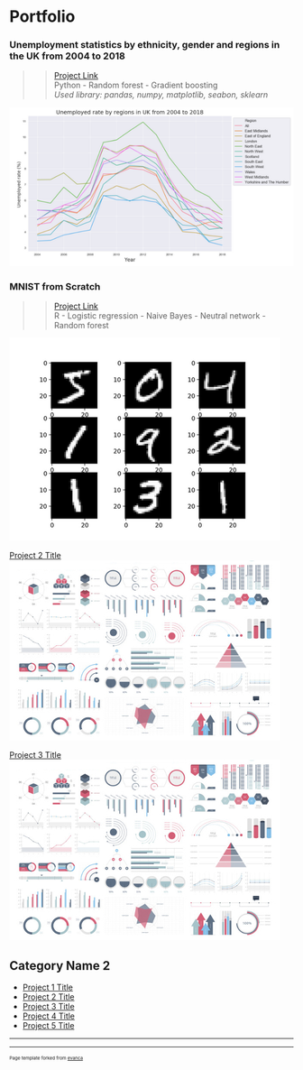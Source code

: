 # Portfolio

### Unemployment statistics by ethnicity, gender and regions in the UK from 2004 to 2018<br>
>>[Project Link](https://nbviewer.jupyter.org/github/Janette-Le/Python1/blob/main/ABC.ipynb)\
>>Python - Random forest - Gradient boosting<br>
>>*Used library: pandas, numpy, matplotlib, seabon, sklearn*

<img src="images/Python 1.PNG?raw=true"/>

### MNIST from Scratch<br>
>>[Project Link](https://github.com/Janette-Le/R-MNIST-Scratch)\
>>R - Logistic regression - Naive Bayes - Neutral network - Random forest

<img src="images/R-1.png?raw=true"/>


[Project 2 Title](/pdf/sample_presentation.pdf)
<img src="images/dummy_thumbnail.jpg?raw=true"/>


[Project 3 Title](http://example.com/)
<img src="images/dummy_thumbnail.jpg?raw=true"/>


## Category Name 2

- [Project 1 Title](http://example.com/)
- [Project 2 Title](http://example.com/)
- [Project 3 Title](http://example.com/)
- [Project 4 Title](http://example.com/)
- [Project 5 Title](http://example.com/)

---




---
<p style="font-size:8px">Page template forked from <a href="https://github.com/evanca/quick-portfolio">evanca</a></p>
<!-- Remove above link if you don't want to attibute -->
